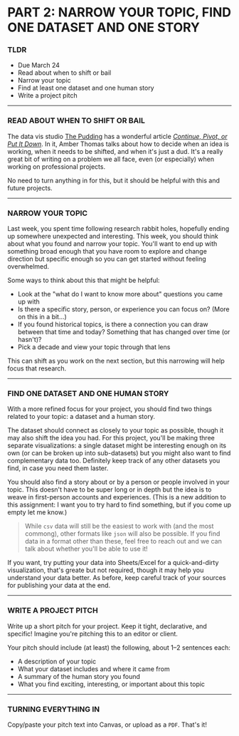 # PART 2: NARROW YOUR TOPIC, FIND ONE DATASET AND ONE STORY  

### TLDR  
* Due March 24  
* Read about when to shift or bail
* Narrow your topic  
* Find at least one dataset and one human story  
* Write a project pitch  

***

### READ ABOUT WHEN TO SHIFT OR BAIL  
The data vis studio [The Pudding](https://pudding.cool) has a wonderful article [*Continue, Pivot, or Put It Down*](https://pudding.cool/process/pivot-continue-down). In it, Amber Thomas talks about how to decide when an idea is working, when it needs to be shifted, and when it's just a dud. It's a really great bit of writing on a problem we all face, even (or especially) when working on professional projects.

No need to turn anything in for this, but it should be helpful with this and future projects.

***

### NARROW YOUR TOPIC  
Last week, you spent time following research rabbit holes, hopefully ending up somewhere unexpected and interesting. This week, you should think about what you found and narrow your topic. You'll want to end up with something broad enough that you have room to explore and change direction but specific enough so you can get started without feeling overwhelmed.

Some ways to think about this that might be helpful:  
* Look at the "what do I want to know more about" questions you came up with  
* Is there a specific story, person, or experience you can focus on? (More on this in a bit...)  
* If you found historical topics, is there a connection you can draw between that time and today? Something that has changed over time (or hasn't)?  
* Pick a decade and view your topic through that lens  

This can shift as you work on the next section, but this narrowing will help focus that research.

***

### FIND ONE DATASET AND ONE HUMAN STORY  
With a more refined focus for your project, you should find two things related to your topic: a dataset and a human story.

The dataset should connect as closely to your topic as possible, though it may also shift the idea you had. For this project, you'll be making three separate visualizations: a single dataset might be interesting enough on its own (or can be broken up into sub-datasets) but you might also want to find complementary data too. Definitely keep track of any other datasets you find, in case you need them laster.

You should also find a story about or by a person or people involved in your topic. This doesn't have to be super long or in depth but the idea is to weave in first-person accounts and experiences. (This is a new addition to this assignment: I want you to try hard to find something, but if you come up empty let me know.)

> While `csv` data will still be the easiest to work with (and the most commong), other formats like `json` will also be possible. If you find data in a format other than these, feel free to reach out and we can talk about whether you'll be able to use it!

If you want, try putting your data into Sheets/Excel for a quick-and-dirty visualization, that's greate but not required, though it may help you understand your data better. As before, keep careful track of your sources for publishing your data at the end.

***

### WRITE A PROJECT PITCH  
Write up a short pitch for your project. Keep it tight, declarative, and specific! Imagine you're pitching this to an editor or client.

Your pitch should include (at least) the following, about 1–2 sentences each:  
* A description of your topic  
* What your dataset includes and where it came from  
* A summary of the human story you found  
* What you find exciting, interesting, or important about this topic  

***

### TURNING EVERYTHING IN  
Copy/paste your pitch text into Canvas, or upload as a `PDF`. That's it!

